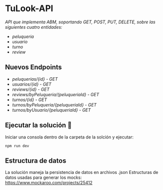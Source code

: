 # TuLook-API
_API que implementa ABM, soportando GET, POST, PUT, DELETE, sobre las siguientes cuatro entidades:_
 - _peluqueria_
 - _usuario_
 - _turno_
 - _review_
 
 ## Nuevos Endpoints
  - _peluquerias/{id} - GET_
  - _usuarios/{id} - GET_
  - _reviews/{id} - GET_
  - _reviews/byPeluqueria/{peluqueriaId} - GET_
  - _turnos/{id} - GET_
  - _turnos/byPeluqueria/{peluqueriaId} - GET_
  - _turnos/byUsuario/{peluqueriaId} - GET_
## Ejecutar la solución 🚀
Iniciar una consola dentro de la carpeta de la solción y ejecutar:
```
npm run dev
```

## Estructura de datos
La solución maneja la persistencia de datos en archivos .json
Estructuras de datos usadas para generar los mocks:
https://www.mockaroo.com/projects/25412
